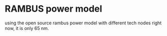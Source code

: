 # RAMBUS power model
using the open source rambus power model with different tech nodes
right now, it is only 65 nm.
